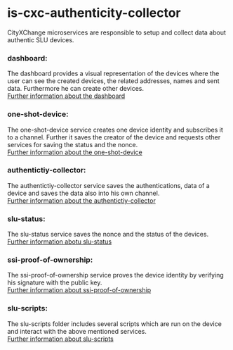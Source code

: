 # is-cxc-authenticity-collector
CityXChange microservices are responsible to setup and collect data about authentic SLU devices.

### dashboard:
The dashboard provides a visual representation of the devices where the user can see the created devices, the related addresses, names and sent data.
Furthermore he can create other devices. </br>
[Further information about the dashboard](dashboard/README.md)

### one-shot-device:
The one-shot-device service creates one device identity and subscribes it to a channel. Further it saves the creator of the device and requests other services for saving the status and the nonce. </br>
[Further information about the one-shot-device](one-shot-device/README.md)
 
### authentictiy-collector:
The authentictiy-collector service saves the authentications, data of a device and saves the data also into his own channel.  </br>
[Further information about the authentictiy-collector](authenticity-collector/README.md)

### slu-status:
The slu-status service saves the nonce and the status of the devices. </br>
[Further information abotu slu-status](slu-status/README.md)

### ssi-proof-of-ownership:
The ssi-proof-of-ownership service proves the device identity by verifying his signature with the public key. </br>
[Further information about ssi-proof-of-ownership](ssi-proof-of-ownership/README.md)

### slu-scripts:
The slu-scripts folder includes several scripts which are run on the device and interact with the above mentioned services. </br>
[Further information about slu-scripts](slu-scripts/README.md)



